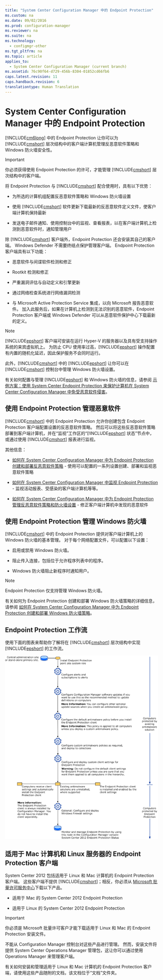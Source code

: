 ```yaml
---
title: "System Center Configuration Manager 中的 Endpoint Protection"
ms.custom: na
ms.date: 09/02/2016
ms.prod: configuration-manager
ms.reviewer: na
ms.suite: na
ms.technology: 
  - configmgr-other
ms.tgt_pltfrm: na
ms.topic: article
applies_to: 
  - System Center Configuration Manager (current branch)
ms.assetid: 76c90f64-d729-456b-8304-01852cd66fb6
caps.latest.revision: 11
caps.handback.revision: 6
translationtype: Human Translation
---
```

# System Center Configuration Manager 中的 Endpoint Protection
[!INCLUDE[cm6long](../LocTest/includes/cm6long_md.md)] 中的 Endpoint Protection 让你可以为 [!INCLUDE[cmshort](../LocTest/includes/cmshort_md.md)] 层次结构中的客户端计算机管理反恶意软件策略和 Windows 防火墙安全性。  
  
> [!IMPORTANT]  
>  你必须获得使用 Endpoint Protection 的许可，才能管理 [!INCLUDE[cmshort](../LocTest/includes/cmshort_md.md)] 层次结构中的客户端。  
  
 将 Endpoint Protection 与 [!INCLUDE[cmshort](../LocTest/includes/cmshort_md.md)] 配合使用时，具有以下优势：  
  
-   为所选的计算机组配置反恶意软件策略和 Windows 防火墙设置  
  
-   使用 [!INCLUDE[cmshort](../LocTest/includes/cmshort_md.md)] 软件更新下载最新的反恶意软件定义文件，使客户端计算机保持最新  
  
-   发送电子邮件通知、使用控制台中的监视、查看报表，以在客户端计算机上检测到恶意软件时，通知管理用户  
  
 除 [!INCLUDE[cmshort](../LocTest/includes/cmshort_md.md)] 客户端外，Endpoint Protection 还会安装其自己的客户端。 Windows Defender 不需要终结点保护管理客户端。 Endpoint Protection 客户端具有以下功能：  
  
-   恶意软件与间谍软件检测和修正  
  
-   Rootkit 检测和修正  
  
-   严重漏洞评估与自动定义和引擎更新  
  
-   通过网络检查系统进行网络漏洞检测  
  
-   与 Microsoft Active Protection Service 集成，以向 Microsoft 报告恶意软件。 加入此服务后，如果在计算机上检测到无法识别的恶意软件，Endpoint Protection 客户端或 Windows Defender 可以从恶意软件保护中心下载最新的定义。  
  
> [!NOTE]  
>  [!INCLUDE[epshort](../LocTest/includes/epshort_md.md)] 客户端可安装在运行 Hyper\-V 的服务器以及具有受支持操作系统的来宾虚拟机上。 为防止 CPU 使用率过高，[!INCLUDE[epshort](../LocTest/includes/epshort_md.md)] 操作配置有内置的随机化延迟，因此保护服务不会同时运行。  
  
 此外，[!INCLUDE[cmshort](../LocTest/includes/cmshort_md.md)] 中的 [!INCLUDE[epshort](../LocTest/includes/epshort_md.md)] 让你可以在 [!INCLUDE[cmshort](../LocTest/includes/cmshort_md.md)] 控制台中管理 Windows 防火墙设置。  
  
 有关如何配置与管理 [!INCLUDE[epshort](../LocTest/includes/epshort_md.md)] 和 Windows 防火墙的信息，请参阅 [示例方案：使用 System Center Endpoint Protection 来保护计算机在 System Center Configuration Manager 中免受恶意软件侵害](../LocTest/Example-scenario--Using-System-Center-Endpoint-Protection-to-protect-computers-from-malware-in-System-Center-Configuration-Manager.md)。  
  
## 使用 Endpoint Protection 管理恶意软件  
 [!INCLUDE[cmshort](../LocTest/includes/cmshort_md.md)] 中的 Endpoint Protection 允许你创建包含 Endpoint Protection 客户端配置设置的反恶意软件策略。 然后可以将这些反恶意软件策略部署到客户端计算机，并在“监视”工作区的“[!INCLUDE[epshort](../LocTest/includes/epshort_md.md)] 状态”节点中，或通过使用 [!INCLUDE[cmshort](../LocTest/includes/cmshort_md.md)] 报表进行监视。  
  
 其他信息：  
  
-   [如何在 System Center Configuration Manager 中为 Endpoint Protection 创建和部署反恶意软件策略](../LocTest/How-to-create-and-deploy-antimalware-policies-for-Endpoint-Protection-in-System-Center-Configuration-Manager.md) \- 使用可以配置的一系列设置创建、部署和监视恶意软件策略  
  
-   [如何在 System Center Configuration Manager 中监视 Endpoint Protection](../LocTest/How-to-monitor-Endpoint-Protection-in-System-Center-Configuration-Manager.md) \- 监视活动报表、受感染的客户端计算机等等。  
  
-   [如何在 System Center Configuration Manager 中为 Endpoint Protection 管理反恶意软件策略和防火墙设置](../LocTest/How-to-manage-antimalware-policies-and-firewall-settings-for-Endpoint-Protection-in-System-Center-Configuration-Manager.md) \- 修正客户端计算机中发现的恶意软件  
  
## 使用 Endpoint Protection 管理 Windows 防火墙  
 [!INCLUDE[cmshort](../LocTest/includes/cmshort_md.md)] 中的 Endpoint Protection 提供对客户端计算机上的 Windows 防火墙的基本管理。 对于每个网络配置文件，可以配置以下设置：  
  
-   启用或禁用 Windows 防火墙。  
  
-   阻止传入连接，包括位于允许程序列表中的程序。  
  
-   Windows 防火墙阻止新程序时通知用户。  
  
> [!NOTE]  
>  Endpoint Protection 仅支持管理 Windows 防火墙。  
  
 有关如何为 Endpoint Protection 创建和部署 Windows 防火墙策略的详细信息，请参阅 [如何在 System Center Configuration Manager 中为 Endpoint Protection 创建和部署 Windows 防火墙策略](../LocTest/How-to-create-and-deploy-Windows-Firewall-policies-for-Endpoint-Protection-in-System-Center-Configuration-Manager.md)。  
  
## Endpoint Protection 工作流  
 使用下面的图表来帮助你了解将在 [!INCLUDE[cmshort](../LocTest/includes/cmshort_md.md)] 层次结构中实现 [!INCLUDE[epshort](../LocTest/includes/epshort_md.md)] 的工作流。  
  
 ![Endpoint Protection Workflow](../LocTest/media/Endpoint-Protection-Workflow.gif "Endpoint Protection Workflow")  
  
## 适用于 Mac 计算机和 Linux 服务器的 Endpoint Protection 客户端  
 System Center 2012 包括适用于 Linux 和 Mac 计算机的 Endpoint Protection 客户端。 这些客户端不提供 [!INCLUDE[cmshort](../LocTest/includes/cmshort_md.md)]；相反，你必须从 [Microsoft 批量许可服务中心](https://www.microsoft.com/licensing/servicecenter/default.aspx)下载以下产品。  
  
-   适用于 Mac 的 System Center 2012 Endpoint Protection  
  
-   适用于 Linux 的 System Center 2012 Endpoint Protection  
  
> [!IMPORTANT]  
>  你必须是 Microsoft 批量许可客户才能下载适用于 Linux 和 Mac 的 Endpoint Protection 安装文件。  
  
 不能从 Configuration Manager 控制台对这些产品进行管理。 然而，安装文件将提供 System Center Operations Manager 管理包，这让你可以通过使用 Operations Manager 来管理客户端。  
  
 有关如何安装和管理适用于 Linux 和 Mac 计算机的 Endpoint Protection 客户端，请使用这些产品随附的文档，该文档位于“文档”文件夹。